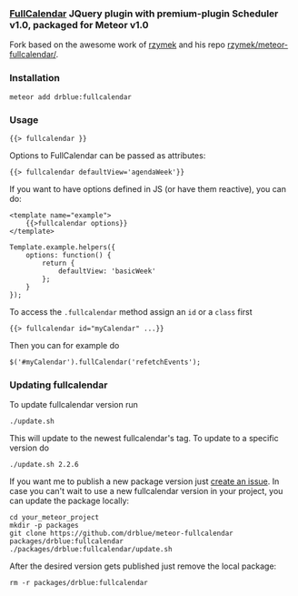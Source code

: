 ### [FullCalendar](http://fullcalendar.io/) JQuery plugin with premium-plugin Scheduler v1.0, packaged for Meteor v1.0 ###

Fork based on the awesome work of [rzymek](https://github.com/rzymek/) and his repo [rzymek/meteor-fullcalendar/](https://github.com/rzymek/meteor-fullcalendar/).

### Installation ###

    meteor add drblue:fullcalendar

### Usage ###

    {{> fullcalendar }}

Options to FullCalendar can be passed as attributes:

    {{> fullcalendar defaultView='agendaWeek'}}
    
If you want to have options defined in JS (or have them reactive), you can do:

    <template name="example">
        {{>fullcalendar options}}
    </template>

    Template.example.helpers({
        options: function() {
            return {
                defaultView: 'basicWeek'
            };
        }
    });

To access the `.fullcalendar` method assign an `id` or a `class` first

    {{> fullcalendar id="myCalendar" ...}}

Then you can for example do

    $('#myCalendar').fullCalendar('refetchEvents');

### Updating fullcalendar ###

To update fullcalendar version run

    ./update.sh
This will update to the newest fullcalendar's tag.
To update to a specific version do

    ./update.sh 2.2.6

If you want me to publish a new package version just [create an issue](https://github.com/drblue/meteor-fullcalendar/issues/new).
In case you can't wait to use a new fullcalendar version in your project, you can update the package locally:

    cd your_meteor_project
    mkdir -p packages
    git clone https://github.com/drblue/meteor-fullcalendar packages/drblue:fullcalendar
    ./packages/drblue:fullcalendar/update.sh

After the desired version gets published just remove the local package:

    rm -r packages/drblue:fullcalendar
